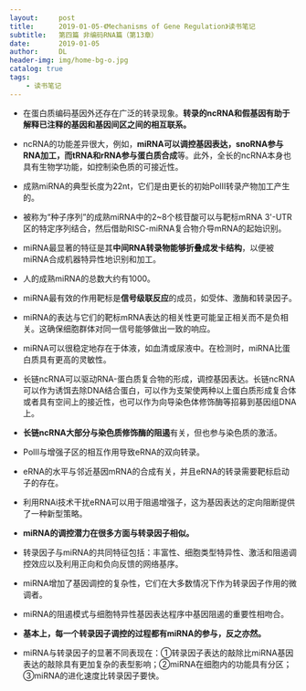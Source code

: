 ```yaml
---
layout:     post
title:      2019-01-05-《Mechanisms of Gene Regulation》读书笔记
subtitle:   第四篇 非编码RNA篇（第13章）
date:       2019-01-05
author:     DL
header-img: img/home-bg-o.jpg
catalog: true
tags:
    - 读书笔记
---
```


- 在蛋白质编码基因外还存在广泛的转录现象。**转录的ncRNA和假基因有助于解释已注释的基因和基因间区之间的相互联系。**

- ncRNA的功能差异很大，例如，**miRNA可以调控基因表达，snoRNA参与RNA加工，而tRNA和rRNA参与蛋白质合成**等。此外，全长的ncRNA本身也具有生物学功能，如控制染色质的可接近性。

- 成熟miRNA的典型长度为22nt，它们是由更长的初始PolⅡ转录产物加工产生的。

- 被称为“种子序列”的成熟miRNA中的2~8个核苷酸可以与靶标mRNA 3'-UTR区的特定序列结合，然后借助RISC-miRNA复合物介导mRNA的起始识别。

- miRNA最显著的特征是其**中间RNA转录物能够折叠成发卡结构**，以便被miRNA合成机器特异性地识别和加工。

- 人的成熟miRNA的总数大约有1000。

- miRNA最有效的作用靶标是**信号级联反应**的成员，如受体、激酶和转录因子。

- miRNA的表达与它们的靶标mRNA表达的相关性更可能呈正相关而不是负相关。这确保细胞群体对同一信号能够做出一致的响应。

- miRNA可以很稳定地存在于体液，如血清或尿液中。在检测时，miRNA比蛋白质具有更高的灵敏性。

- 长链ncRNA可以驱动RNA-蛋白质复合物的形成，调控基因表达。长链ncRNA可以作为诱饵去除DNA结合蛋白，可以作为支架使两种以上蛋白质形成复合体或者具有空间上的接近性，也可以作为向导染色体修饰酶等招募到基因组DNA上。

- **长链ncRNA大部分与染色质修饰酶的阻遏**有关，但也参与染色质的激活。

- PolⅡ与增强子区的相互作用导致eRNA的双向转录。

- eRNA的水平与邻近基因mRNA的合成有关，并且eRNA的转录需要靶标启动子的存在。

- 利用RNAi技术干扰eRNA可以用于阻遏增强子，这为基因表达的定向阻断提供了一种新型策略。

- **miRNA的调控潜力在很多方面与转录因子相似。**

- 转录因子与miRNA的共同特征包括：丰富性、细胞类型特异性、激活和阻遏调控效应以及利用正向和负向反馈的网络基序。

- miRNA增加了基因调控的复杂性，它们在大多数情况下作为转录因子作用的微调者。

- miRNA的阻遏模式与细胞特异性基因表达程序中基因阻遏的重要性相吻合。

- **基本上，每一个转录因子调控的过程都有miRNA的参与，反之亦然。**

- miRNA与转录因子的显著不同表现在：①转录因子表达的敲除比miRNA基因表达的敲除具有更加复杂的表型影响；②miRNA在细胞内的功能具有分区；③miRNA的进化速度比转录因子要快。